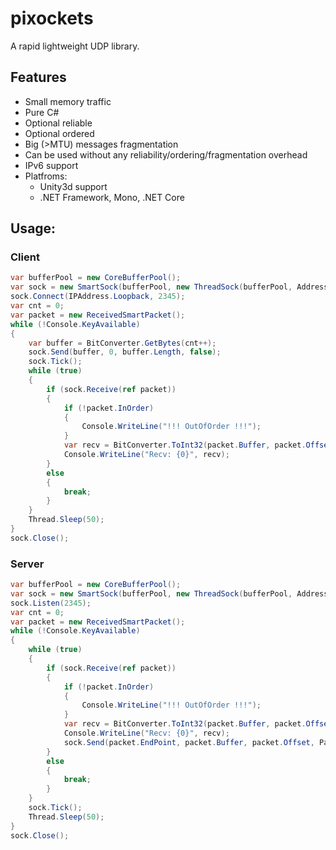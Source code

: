 # pixockets
A rapid lightweight UDP library.

## Features
* Small memory traffic
* Pure C#
* Optional reliable
* Optional ordered
* Big (>MTU) messages fragmentation
* Can be used without any reliability/ordering/fragmentation overhead
* IPv6 support
* Platfroms:
   * Unity3d support
   * .NET Framework, Mono, .NET Core

## Usage:
### Client
```csharp
var bufferPool = new CoreBufferPool();
var sock = new SmartSock(bufferPool, new ThreadSock(bufferPool, AddressFamily.InterNetwork), null);
sock.Connect(IPAddress.Loopback, 2345);
var cnt = 0;
var packet = new ReceivedSmartPacket();
while (!Console.KeyAvailable)
{
	var buffer = BitConverter.GetBytes(cnt++);
	sock.Send(buffer, 0, buffer.Length, false);
	sock.Tick();
	while (true)
	{
		if (sock.Receive(ref packet))
		{
			if (!packet.InOrder)
			{
				Console.WriteLine("!!! OutOfOrder !!!");
			}
			var recv = BitConverter.ToInt32(packet.Buffer, packet.Offset);
			Console.WriteLine("Recv: {0}", recv);
		}
		else
		{
			break;
		}
	}
    Thread.Sleep(50);	
}
sock.Close();

```
### Server
```csharp
var bufferPool = new CoreBufferPool();
var sock = new SmartSock(bufferPool, new ThreadSock(bufferPool, AddressFamily.InterNetwork), null);
sock.Listen(2345);
var cnt = 0;
var packet = new ReceivedSmartPacket();
while (!Console.KeyAvailable)
{
	while (true)
	{
		if (sock.Receive(ref packet))
		{
			if (!packet.InOrder)
			{
				Console.WriteLine("!!! OutOfOrder !!!");
			}
			var recv = BitConverter.ToInt32(packet.Buffer, packet.Offset);
			Console.WriteLine("Recv: {0}", recv);
			sock.Send(packet.EndPoint, packet.Buffer, packet.Offset, Packet.Length, false);
		}
		else
		{
			break;
		}
	}
	sock.Tick();
    Thread.Sleep(50);
}
sock.Close();
```
